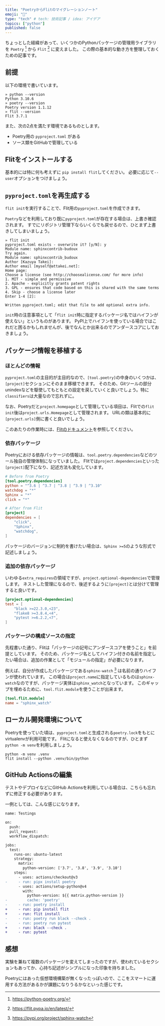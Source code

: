 ```yaml
---
title: "PoetryからFlitのマイグレーションノート"
emoji: "🛫"
type: "tech" # tech: 技術記事 / idea: アイデア
topics: ["python"]
published: false
---
```


ちょっとした経緯があって、いくつかのPythonパッケージの管理用ライブラリを `Poetry` [^1] から `Flit` [^2] に変えました。
この際の基本的な動き方を整理しておくための記事です。

## 前提

以下の環境で書いています。

```
» python --version
Python 3.10.6
» poetry --version
Poetry version 1.1.12
» flit --version
Flit 3.7.1
```

また、次の2点を満たす環境であるものとします。

* Poetry用の `pyproject.toml` がある
* ソース類をGitHubで管理している

## Flitをインストールする

基本的には特に何も考えずに `pip install flit`してください。
必要に応じて`--user`オプションをつけましょう。

## `pyproject.toml`を再生成する

`flit init`を実行することで、Flit用の`pyproject.toml`を作成できます。

`Poetry`などを利用しており既に`pyproject.toml`が存在する場合は、上書き確認されます。
すでにリポジトリ管理下ならいくらでも戻せるので、ひとまず上書きしてしまいましょう。

```shell
» flit init
pyproject.toml exists - overwrite it? [y/N]: y
Module name: sphinxcontrib-budoux
Try again.
Module name: sphinxcontrib_budoux
Author [Kazuya Takei]:
Author email [myself@attakei.net]:
Home page:
Choose a license (see http://choosealicense.com/ for more info)
1. MIT - simple and permissive
2. Apache - explicitly grants patent rights
3. GPL - ensures that code based on this is shared with the same terms
4. Skip - choose a license later
Enter 1-4 [2]:

Written pyproject.toml; edit that file to add optional extra info.
```

<!-- textlint-disable ja-technical-writing/ja-no-weak-phrase -->
`init`時の注意事項として「`flit init`時に指定するパッケージ名ではハイフンが使えない」というものがあります。
PyPI上でハイフンを使っている場合ではこれだと困るかもしれませんが、後でなんとか出来るのでアンダースコアにしておきましょう。
<!-- textlint-enable ja-technical-writing/ja-no-weak-phrase -->

## パッケージ情報を移植する

### ほとんどの情報

`pyproject.toml`の主目的が主目的なので、`[tool.poetry]`の中身のいくつかは、`[project]`セクションにそのまま移植できます。
そのため、Gitツールの部分unindexなどを駆使してもともとの設定を戻していくと良いでしょう。特に`classifiers`は大量なので忘れずに。

なお、Poetryだと`project.homepage`として管理している項目は、Flitでの`flit init`後は`project.urls.Homepage`として管理されます。
URLの類は基本的に`[project.urls]`側に書くと良いでしょう。

このあたりの作業時には、[Flitのドキュメント](https://flit.pypa.io/en/latest/pyproject_toml.html)を参照してください。

### 依存パッケージ

Poetryにおける依存パッケージの情報は、`tool.poetry.dependencies`などのツール独自の管理体制になっていました。
Flitでは`project.dependencies`といった`[project]`配下になり、記述方法も変化しています。

```toml:pyproject.toml
# Before from Poetry
[tool.poetry.dependencies]
python = "^3.6 | ^3.7 | ^3.8 | ^3.9 | ^3.10"
watchdog = "*"
Sphinx = "*"
click = "*"

# After from Flit
[project]
dependencies = [
    "click",
    "Sphinx",
    "watchdog",
]
```

パッケージのバージョンに制約を書けたい場合は、`Sphinx >=5`のような形式で記述しましょう。

### 追加の依存パッケージ

いわゆる`extra_requires`の領域ですが、`project.optional-dependencies`で管理します。
ネストした管理になるので、後述するように`[project]`とは分けて管理すると良いです。

```toml:pyproject.toml
[project.optional-dependencies]
test = [
    "black >=22.3.0,<23",
    "flake8 >=3.8.4,<4",
    "pytest >=6.2.2,<7",
]
```

### パッケージの構成ソースの指定

先程書いた通り、Flitは「パッケージの記号にアンダースコアを使うこと」を前提としています。
そのため、パッケージ名としてハイフン付きの名前を指定したい場合は、追加の作業として「モジュールの指定」が必要になります。

例えば、自分が作成したパッケージである`sphinx-watch` [^3] は名前の通りハイフンが使われています。
この場合は`project.name`に指定しているものは`sphinx-watch`なのですが、パッケージ実体は`sphinx_watch`となっています。
このギャップを埋めるために、`tool.flit.module`を使うことが出来ます。

```toml:pyproject.toml
[tool.flit.module]
name = "sphinx_watch"
```

## ローカル開発環境について

Poetryを使っていた頃は、`pyproject.toml`と生成される`poetry.lock`をもとにvirtualenvが利用可能です。
Flitになると使えなくなるのですが、ひとまず`python -m venv`を利用しましょう。

```shell
python -m venv .venv
flit install --python .venv/bin/python
```

## GitHub Actionsの編集

テストやデプロイなどにGitHub Actionsを利用している場合は、こちらも忘れずに修正する必要があります。

一例としては、こんな感じになります。

```diff
name: Testings

on:
  push:
  pull_request:
  workflow_dispatch:

jobs:
  test:
    runs-on: ubuntu-latest
    strategy:
      matrix:
        python-version: ['3.7', '3.8', '3.9', '3.10']
    steps:
      - uses: actions/checkout@v3
-     - run: pipx install poetry
      - uses: actions/setup-python@v4
        with:
          python-version: ${{ matrix.python-version }}
-         cache: 'poetry'
-     - run: poetry install
+     - run: pip install flit
+     - run: flit install
-     - run: poetry run black --check .
-     - run: poetry run pytest
+     - run: black --check .
+     - run: pytest
```

## 感想

実験を兼ねて複数のパッケージを変えてしまったのですが、使われているセクションもあってか、心持ち記述がシンプルになった印象を持ちました。

Poetryにはあった仮想環境構築が無くなったっぽいので、ここをスマートに運用する方法があるかが課題になりうるかなといった感じです。

[^1]: https://python-poetry.org/
[^2]: https://flit.pypa.io/en/latest/
[^3]: https://pypi.org/project/sphinx-watch
